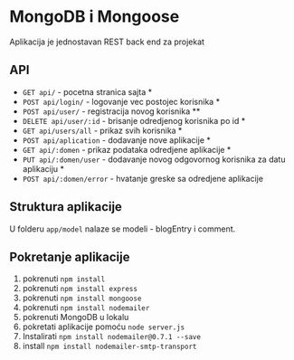 # MongoDB i Mongoose

Aplikacija je jednostavan REST back end za projekat

## API

* `GET api/` - pocetna stranica sajta *
* `POST api/login/` - logovanje vec postojec korisnika *
* `POST api/user/` - registracija novog korisnika **
* `DELETE api/user/:id` - brisanje odredjenog korisnika po id *
* `GET api/users/all` - prikaz svih korisnika *
* `POST api/aplication` - dodavanje nove aplikacije *
* `GET api/:domen` - prikaz podataka odredjene aplikacije *
* `PUT api/:domen/user` - dodavanje novog odgovornog korisnika za datu aplikaciju *
* `POST api/:domen/error` - hvatanje greske sa odredjene aplikacije




## Struktura aplikacije

U folderu `app/model` nalaze se modeli - blogEntry i comment.


## Pokretanje aplikacije

1. pokrenuti `npm install`
2. pokrenuti `npm install express`
3. pokrenuti `npm install mongoose`
4. pokrenuti `npm install nodemailer`
5. pokrenuti MongoDB u lokalu
6. pokretati aplikacije pomoću `node server.js`
7. Instalirati `npm install nodemailer@0.7.1 --save`
8. install `npm install nodemailer-smtp-transport`
